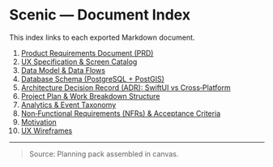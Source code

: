 # Scenic — Document Index

This index links to each exported Markdown document.

1. [Product Requirements Document (PRD)](Scenic_PRD.md)
2. [UX Specification & Screen Catalog](Scenic_UX_Screens.md)
3. [Data Model & Data Flows](Scenic_Data_Model_and_Flows.md)
4. [Database Schema (PostgreSQL + PostGIS)](Scenic_Database_Schema.md)
5. [Architecture Decision Record (ADR): SwiftUI vs Cross‑Platform](Scenic_ADR_Architecture.md)
6. [Project Plan & Work Breakdown Structure](Scenic_Project_Plan.md)
7. [Analytics & Event Taxonomy](Scenic_Analytics_and_Event_Taxonomy.md)
8. [Non‑Functional Requirements (NFRs) & Acceptance Criteria](Scenic_NFRs_and_Acceptance_Criteria.md)
9. [Motivation](motivation.md)
10. [UX Wireframes](scenic_lo_fi_wireframes_react_prototype.jsx)

---

> Source: Planning pack assembled in canvas.
